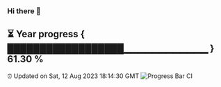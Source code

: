 ### Hi there 👋
⏳ Year progress { ██████████████████▁▁▁▁▁▁▁▁▁▁▁▁ } 61.30 %
---
⏰ Updated on Sat, 12 Aug 2023 18:14:30 GMT
![Progress Bar CI](https://github.com/liununu/liununu/workflows/Progress%20Bar%20CI/badge.svg)
